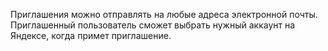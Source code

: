 Приглашения можно отправлять на любые адреса электронной почты. Приглашенный пользователь сможет выбрать нужный аккаунт на Яндексе, когда примет приглашение.